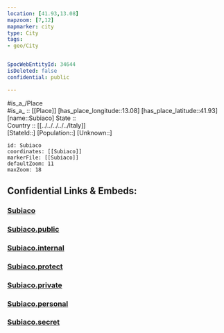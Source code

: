 ```yaml
---
location: [41.93,13.08] 
mapzoom: [7,12] 
mapmarker: city 
type: City
tags:
- geo/City


SpocWebEntityId: 34644
isDeleted: false
confidential: public

---
```

#is_a_/Place  
#is_a_ :: [[Place]] 
[has_place_longitude::13.08] 
[has_place_latitude::41.93] 
[name::Subiaco] 
State ::  
Country :: [[../../../../../Italy]]  
[StateId::] 
[Population::] 
[Unknown::] 


```leaflet
id: Subiaco
coordinates: [[Subiaco]] 
markerFile: [[Subiaco]] 
defaultZoom: 11 
maxZoom: 18
```


## Confidential Links & Embeds: 

### [Subiaco](/_Standards/Earth/Continent/Europe/Europe~South/Italy/regions~Italy/Lazio/Roma.Province/City/Subiaco.md) 

### [Subiaco.public](/_public/Earth/Continent/Europe/Europe~South/Italy/regions~Italy/Lazio/Roma.Province/City/Subiaco.public.md) 

### [Subiaco.internal](/_internal/Earth/Continent/Europe/Europe~South/Italy/regions~Italy/Lazio/Roma.Province/City/Subiaco.internal.md) 

### [Subiaco.protect](/_protect/Earth/Continent/Europe/Europe~South/Italy/regions~Italy/Lazio/Roma.Province/City/Subiaco.protect.md) 

### [Subiaco.private](/_private/Earth/Continent/Europe/Europe~South/Italy/regions~Italy/Lazio/Roma.Province/City/Subiaco.private.md) 

### [Subiaco.personal](/_personal/Earth/Continent/Europe/Europe~South/Italy/regions~Italy/Lazio/Roma.Province/City/Subiaco.personal.md) 

### [Subiaco.secret](/_secret/Earth/Continent/Europe/Europe~South/Italy/regions~Italy/Lazio/Roma.Province/City/Subiaco.secret.md)

